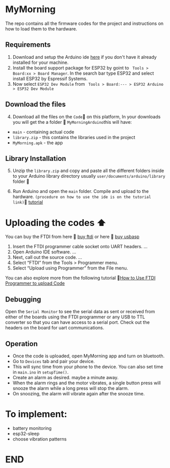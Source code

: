 # MyMorning
The repo contains all the firmware codes for the project and instructions on how to load them to the hardware.

## Requirements
1) Download and setup the Arduino ide [here](https://www.arduino.cc/en/software) if you don't have it already installed for your machine.
2) Install the board support package for ESP32 by goint to ` Tools > Board:xx > Board Manager`. In the search bar type ESP32 and select install ESP32 by Espressif Systems.
3) Now select `ESP32 Dev Module` from ` Tools > Board:--- > ESP32 Arduino > ESP32 Dev Module`

## Download the files 
4)  Download all the files on the `Code`:arrow_down_small: on this platform, In your downloads you will get the a folder :file_folder:  `MyMorningArduino`this will have:
 - `main` - containing actual code
 - `library.zip` - this contains the libraries used in the project
 - `MyMorning.apk` - the app

## Library Installation
5)  Unzip the `library.zip` and copy and paste all the different folders inside to your Arduino library directory usually `user/documents/arduino/library` folder :file_folder:

6)  Run Arduino and open the `main` folder. Compile and upload to the hardware. `(procedure on how to use the ide is on the tutorial link)`:link:
[tutorial](https://www.youtube.com/watch?v=nL34zDTPkcs&t=3s)

# Uploading the codes  :arrow_up:
You can buy the FTDI from here :link: [buy ftdi](https://www.amazon.com/HiLetgo-FT232RL-Converter-Adapter-Breakout/dp/B00IJXZQ7C/ref=sr_1_3?keywords=FTDI&qid=1650483928&sr=8-3)
or here  :link: [buy usbasp](https://www.amazon.com/CP2102-Module-Converter-Downloader-Compatible/dp/B092YMT52G_)

1) Insert the FTDI programmer cable socket onto UART headers. ...
2) Open Arduino IDE software. ...
3) Next, call out the source code. ...
4) Select “FTDI” from the Tools > Programmer menu.
5) Select “Upload using Programmer” from the File menu.

You can also explore more from the following tutorial :link:[How to Use FTDI Programmer to upload Code](https://www.youtube.com/watch?v=JYchUapoqzc)

## Debugging 
Open the `Serial Monitor` to see the serial data as sent or received from either of the boards using the FTDI programmer or any USB to TTL converter so that you can have access to a serial port. Check out the headers on the board for uart communications.

## Operation
- Once the code is uploaded, open MyMorning app and turn on bluetooth.
- Go to `Devices` tab and pair your device.
- This will sync time from your phone to the device. You can also set time in `main.ino` in `setupTime()`.
- Create an alarm as desired. maybe a minute away.
- When the alarm rings and the motor vibrates, a single button press will snooze the alarm while a long press will stop the alarm.
- On snoozing, the alarm will vibrate again after the snooze time.

# To implement: 
- battery monitoring
- esp32-sleep
- choose vibration patterns

# END


